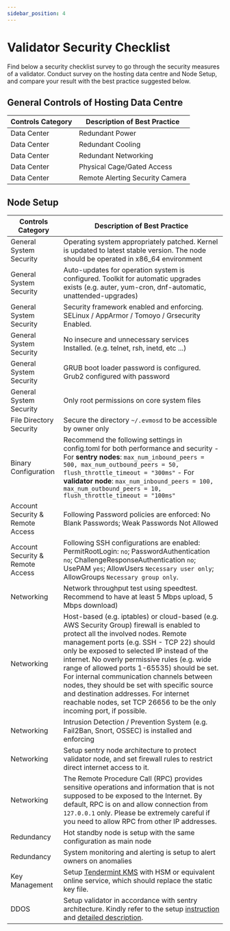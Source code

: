 ```yaml
---
sidebar_position: 4
---
```


# Validator Security Checklist

Find below a security checklist survey to go through the security measures of a validator.
Conduct survey on the hosting data centre and Node Setup, and compare your result with the best practice suggested below.

## General Controls of Hosting Data Centre

| Controls Category | Description of Best Practice    |
|-------------------|---------------------------------|
| Data Center       | Redundant Power                 |
| Data Center       | Redundant Cooling               |
| Data Center       | Redundant Networking            |
| Data Center       | Physical Cage/Gated Access      |
| Data Center       | Remote Alerting Security Camera |

## Node Setup

| Controls Category                | Description of Best Practice                                                                                                                                                                                                                                                                                                                                                                                                                                                                                                            |
| -------------------------------- | --------------------------------------------------------------------------------------------------------------------------------------------------------------------------------------------------------------------------------------------------------------------------------------------------------------------------------------------------------------------------------------------------------------------------------------------------------------------------------------------------------------------------------------- |
| General System Security          | Operating system appropriately patched. Kernel is updated to latest stable version. The node should be operated in x86_64 environment                                                                                                                                                                                                                                                                                                                                                                                                   |
| General System Security          | Auto-updates for operation system is configured. Toolkit for automatic upgrades exists (e.g. auter, yum-cron, dnf-automatic, unattended-upgrades)                                                                                                                                                                                                                                                                                                                                                                                       |
| General System Security          | Security framework enabled and enforcing. SELinux / AppArmor / Tomoyo / Grsecurity Enabled.                                                                                                                                                                                                                                                                                                                                                                                                                                             |
| General System Security          | No insecure and unnecessary services Installed. (e.g. telnet, rsh, inetd, etc ...)                                                                                                                                                                                                                                                                                                                                                                                                                                                      |
| General System Security          | GRUB boot loader password is configured. Grub2 configured with password                                                                                                                                                                                                                                                                                                                                                                                                                                                                 |
| General System Security          | Only root permissions on core system files                                                                                                                                                                                                                                                                                                                                                                                                                                                                                              |
| File Directory Security          | Secure the directory `~/.evmosd` to be accessible by owner only                                                                                                                                                                                                                                                                                                                                                                                                                                                                         |
| Binary Configuration             | Recommend the following settings in config.toml for both performance and security - For **sentry nodes**: `max_num_inbound_peers = 500, max_num_outbound_peers = 50, flush_throttle_timeout = "300ms"` - For **validator node**: `max_num_inbound_peers = 100, max_num_outbound_peers = 10, flush_throttle_timeout = "100ms"`                                                                                                                                                                                                           |
| Account Security & Remote Access | Following Password policies are enforced: No Blank Passwords; Weak Passwords Not Allowed                                                                                                                                                                                                                                                                                                                                                                                                                                                |
| Account Security & Remote Access | Following SSH configurations are enabled: PermitRootLogin: `no`; PasswordAuthentication `no`; ChallengeResponseAuthentication `no`; UsePAM `yes`; AllowUsers `Necessary user only`; AllowGroups `Necessary group only`.                                                                                                                                                                                                                                                                                                                 |
| Networking                       | Network throughput test using speedtest. Recommend to have at least 5 Mbps upload, 5 Mbps download)                                                                                                                                                                                                                                                                                                                                                                                                                                     |
| Networking                       | Host-based (e.g. iptables) or cloud-based (e.g. AWS Security Group) firewall is enabled to protect all the involved nodes. Remote management ports (e.g. SSH - TCP 22) should only be exposed to selected IP instead of the internet. No overly permissive rules (e.g. wide range of allowed ports 1-65535) should be set. For internal communication channels between nodes, they should be set with specific source and destination addresses. For internet reachable nodes, set TCP 26656 to be the only incoming port, if possible. |
| Networking                       | Intrusion Detection / Prevention System (e.g. Fail2Ban, Snort, OSSEC) is installed and enforcing                                                                                                                                                                                                                                                                                                                                                                                                                                        |
| Networking                       | Setup sentry node architecture to protect validator node, and set firewall rules to restrict direct internet access to it.                                                                                                                                                                                                                                                                                                                                                                                                              |
| Networking                       | The Remote Procedure Call (RPC) provides sensitive operations and information that is not supposed to be exposed to the Internet. By default, RPC is on and allow connection from `127.0.0.1` only. Please be extremely careful if you need to allow RPC from other IP addresses.                                                                                                                                                                                                                                                       |
| Redundancy                       | Hot standby node is setup with the same configuration as main node                                                                                                                                                                                                                                                                                                                                                                                                                                                                      |
| Redundancy                       | System monitoring and alerting is setup to alert owners on anomalies                                                                                                                                                                                                                                                                                                                                                                                                                                                                    |
| Key Management                   | Setup [Tendermint KMS](./tendermint-kms) with HSM or equivalent online service, which should replace the static key file.                                                                                                                                                                                                                                                                                                                                                                                                               |
| DDOS                             | Setup validator in accordance with sentry architecture. Kindly refer to the setup [instruction](https://docs.tendermint.com/v0.34/tendermint-core/validators.html#setting-up-a-validator) and [detailed description](https://forum.cosmos.network/t/sentry-node-architecture-overview/454).                                                                                                                                                                                                                                                      |

